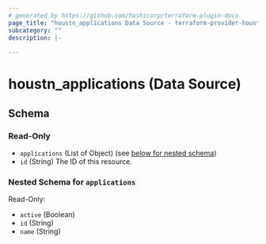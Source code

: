 ```yaml
---
# generated by https://github.com/hashicorp/terraform-plugin-docs
page_title: "houstn_applications Data Source - terraform-provider-houstn"
subcategory: ""
description: |-
  
---
```


# houstn_applications (Data Source)





<!-- schema generated by tfplugindocs -->
## Schema

### Read-Only

- `applications` (List of Object) (see [below for nested schema](#nestedatt--applications))
- `id` (String) The ID of this resource.

<a id="nestedatt--applications"></a>
### Nested Schema for `applications`

Read-Only:

- `active` (Boolean)
- `id` (String)
- `name` (String)


